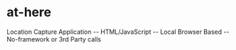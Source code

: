 # at-here
Location Capture Application -- HTML/JavaScript -- Local Browser Based -- No-framework or 3rd Party calls
